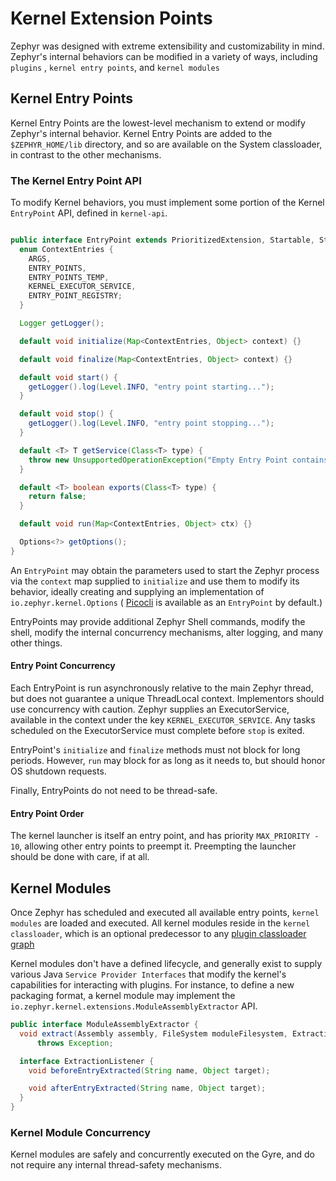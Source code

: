 # Kernel Extension Points
Zephyr was designed with extreme extensibility and customizability in mind.  Zephyr's internal behaviors can be
modified in a variety of ways, including `plugins` , `kernel entry points`, and `kernel modules`

## Kernel Entry Points

Kernel Entry Points are the lowest-level mechanism to extend or modify Zephyr's internal behavior.  Kernel Entry Points
are added to the `$ZEPHYR_HOME/lib` directory, and so are available on the System classloader, in contrast to the other mechanisms.


### The Kernel Entry Point API

To modify Kernel behaviors, you must implement some portion of the Kernel `EntryPoint` API, defined in `kernel-api`.

```java

public interface EntryPoint extends PrioritizedExtension, Startable, Stoppable {
  enum ContextEntries {
    ARGS,
    ENTRY_POINTS,
    ENTRY_POINTS_TEMP,
    KERNEL_EXECUTOR_SERVICE,
    ENTRY_POINT_REGISTRY;
  }

  Logger getLogger();

  default void initialize(Map<ContextEntries, Object> context) {}

  default void finalize(Map<ContextEntries, Object> context) {}

  default void start() {
    getLogger().log(Level.INFO, "entry point starting...");
  }

  default void stop() {
    getLogger().log(Level.INFO, "entry point stopping...");
  }

  default <T> T getService(Class<T> type) {
    throw new UnsupportedOperationException("Empty Entry Point contains no services");
  }

  default <T> boolean exports(Class<T> type) {
    return false;
  }

  default void run(Map<ContextEntries, Object> ctx) {}

  Options<?> getOptions();
}
```

An `EntryPoint` may obtain the parameters used to start the Zephyr process via the `context` map supplied to `initialize` and
use them to modify its behavior, ideally creating and supplying an implementation of `io.zephyr.kernel.Options` ( [Picocli](https://picocli.info ) is available
as an `EntryPoint` by default.)

EntryPoints may provide additional Zephyr Shell commands, modify the shell, modify the internal concurrency mechanisms, alter logging, and many other things.

#### Entry Point Concurrency
Each EntryPoint is run asynchronously relative to the main Zephyr thread, but does not guarantee a unique ThreadLocal context.  Implementors should
use concurrency with caution.  Zephyr supplies an ExecutorService, available in the context under the key `KERNEL_EXECUTOR_SERVICE`.  Any tasks scheduled on the ExecutorService
must complete before `stop` is exited.

EntryPoint's `initialize` and `finalize` methods must not block for long periods.  However, `run` may block for as long as it needs to, but should
honor OS shutdown requests.

Finally, EntryPoints do not need to be thread-safe.

####  Entry Point Order

The kernel launcher is itself an entry point, and has priority `MAX_PRIORITY - 10`, allowing other entry points to preempt it.
Preempting the launcher should be done with care, if at all.

## Kernel Modules
Once Zephyr has scheduled and executed all available entry points, `kernel modules` are loaded and executed.  All
kernel modules reside in the `kernel classloader`, which is an optional predecessor to any [plugin classloader graph](/concepts/classpath.html)

Kernel modules don't have a defined lifecycle, and generally exist to supply various Java `Service Provider Interfaces` that modify the kernel's capabilities for interacting with
plugins.  For instance, to define a new packaging format, a kernel module may implement the `io.zephyr.kernel.extensions.ModuleAssemblyExtractor` API.

```java
public interface ModuleAssemblyExtractor {
  void extract(Assembly assembly, FileSystem moduleFilesystem, ExtractionListener listener)
      throws Exception;

  interface ExtractionListener {
    void beforeEntryExtracted(String name, Object target);

    void afterEntryExtracted(String name, Object target);
  }
}
```

### Kernel Module Concurrency
Kernel modules are safely and concurrently executed on the Gyre, and do not require any internal thread-safety mechanisms.





